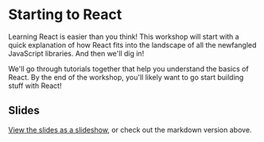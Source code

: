 # Starting to React

Learning React is easier than you think! This workshop will start with a quick explanation of how React fits into the landscape of all the newfangled JavaScript libraries. And then we'll dig in!

We'll go through tutorials together that help you understand the basics of React. By the end of the workshop, you'll likely want to go start building stuff with React!

## Slides

[View the slides as a slideshow](https://draftin.com/documents/682459?mode=presentation&token=2qfhh8v1I2sPCVSaWYgKWiP6Z5hOWDZ-6JLBPIKNNgCv6bu5DlmEkKbMH_TI_n8I8rEERUGwW318s66yJDdezNM), or check out the markdown version above.
